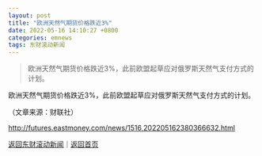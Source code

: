 ```yaml
---
layout: post
title: "欧洲天然气期货价格跌近3%"
date: 2022-05-16 14:10:27 +0800
categories: emnews
tags: 东财滚动新闻
---
```

> 欧洲天然气期货价格跌近3%，此前欧盟起草应对俄罗斯天然气支付方式的计划。

<p>欧洲天然气期货价格跌近3%，此前欧盟起草应对俄罗斯天然气支付方式的计划。</p><p class="em_media">（文章来源：财联社）</p>

<http://futures.eastmoney.com/news/1516,202205162380366632.html>

[返回东财滚动新闻](//finews.withounder.com/emnews/)｜[返回首页](//finews.withounder.com/)